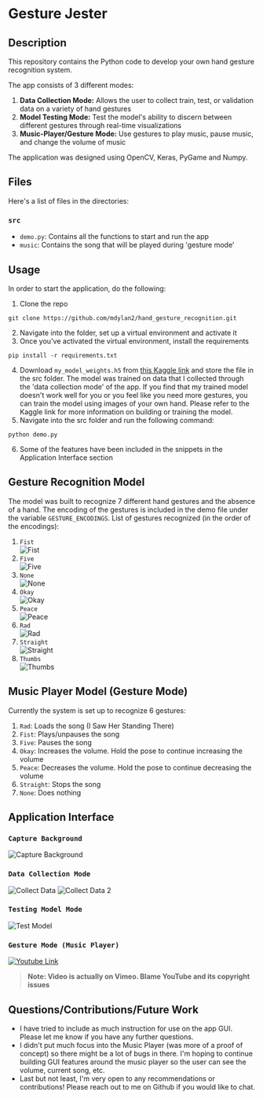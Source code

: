 # Gesture Jester
## Description
This repository contains the Python code to develop your own hand gesture recognition system. 

The app consists of 3 different modes:
1. __**Data Collection Mode:**__ Allows the user to collect train, test, or validation data on a variety of hand gestures
2. __**Model Testing Mode:**__ Test the model's ability to discern between different gestures through real-time visualizations
3. __**Music-Player/Gesture Mode:**__ Use gestures to play music, pause music, and change the volume of music

The application was designed using OpenCV, Keras, PyGame and Numpy.

## Files
Here's a list of files in the directories:
### `src`
- `demo.py`: Contains all the functions to start and run the app
- `music`: Contains the song that will be played during 'gesture mode'

## Usage
In order to start the application, do the following:
1) Clone the repo
```
git clone https://github.com/mdylan2/hand_gesture_recognition.git
```
2) Navigate into the folder, set up a virtual environment and activate it
3) Once you've activated the virtual environment, install the requirements
```
pip install -r requirements.txt
```
4) Download `my_model_weights.h5` from [this Kaggle link](https://www.kaggle.com/dylanmendonca/training-hand-gesture-model) and store the file in the src folder. The model was trained on data 
that I collected through the 'data collection mode' of the app. If you find that my trained model doesn't work well for you or you feel like you need more gestures,
you can train the model using images of your own hand. Please refer to the Kaggle link for more information on building or training the model.
5) Navigate into the src folder and run the following command:
```
python demo.py
```
6) Some of the features have been included in the snippets in the Application Interface section

## Gesture Recognition Model
The model was built to recognize 7 different hand gestures and the absence of a hand. The encoding of the gestures is included in the demo file under the variable `GESTURE_ENCODINGS`. 
List of gestures recognized (in the order of the encodings):
1. `Fist`</br>
![Fist](imagesandgifs/fist.png)
2. `Five`</br>
![Five](imagesandgifs/five.png)
3. `None`</br>
![None](imagesandgifs/none.png)
4. `Okay`</br>
![Okay](imagesandgifs/okay.png)
5. `Peace`</br>
![Peace](imagesandgifs/peace.png)
6. `Rad`</br>
![Rad](imagesandgifs/rad.png)
7. `Straight`</br>
![Straight](imagesandgifs/straight.png)
8. `Thumbs`</br>
![Thumbs](imagesandgifs/thumbs.png)

## Music Player Model (Gesture Mode)
Currently the system is set up to recognize 6 gestures:
1. `Rad`: Loads the song (I Saw Her Standing There)
2. `Fist`: Plays/unpauses the song
3. `Five`: Pauses the song
4. `Okay`: Increases the volume. Hold the pose to continue increasing the volume
5. `Peace`: Decreases the volume. Hold the pose to continue decreasing the volume
6. `Straight`: Stops the song
7. `None`: Does nothing

## Application Interface
### `Capture Background`
![Capture Background](imagesandgifs/capturingback.gif)

### `Data Collection Mode`
![Collect Data](imagesandgifs/datamode.png)
![Collect Data 2](imagesandgifs/collecting_data.gif)

### `Testing Model Mode`
![Test Model](imagesandgifs/testing_model.gif)

### `Gesture Mode (Music Player)`
[![Youtube Link](imagesandgifs/gesture_mode.PNG)](https://vimeo.com/351121225)
>  **Note: Video is actually on Vimeo. Blame YouTube and its copyright issues**

## Questions/Contributions/Future Work
- I have tried to include as much instruction for use on the app GUI. Please let me know if you have any further questions.
- I didn't put much focus into the Music Player (was more of a proof of concept) so there might be a lot of bugs in there. I'm hoping to continue building GUI features around the music player so the user can see the volume, current song, etc.
- Last but not least, I'm very open to any recommendations or contributions! Please reach out to me on Github if you would like to chat.
